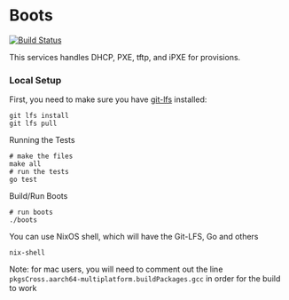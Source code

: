 # Boots
[![Build Status](https://cloud.drone.io/api/badges/tinkerbell/boots/status.svg)](https://cloud.drone.io/tinkerbell/boots)

This services handles DHCP, PXE, tftp, and iPXE for provisions.

### Local Setup

First, you need to make sure you have [git-lfs](https://github.com/git-lfs/git-lfs/wiki/Installation) installed:

```
git lfs install
git lfs pull
```

Running the Tests
```
# make the files
make all
# run the tests
go test
```

Build/Run Boots
```
# run boots
./boots
```

You can use NixOS shell, which will have the Git-LFS, Go and others

`nix-shell`

Note: for mac users, you will need to comment out the line `pkgsCross.aarch64-multiplatform.buildPackages.gcc` in order for the build to work

